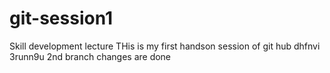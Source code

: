 # git-session1
Skill development lecture
THis is my first handson session of git hub
dhfnvi
3runn9u
2nd branch changes
are done